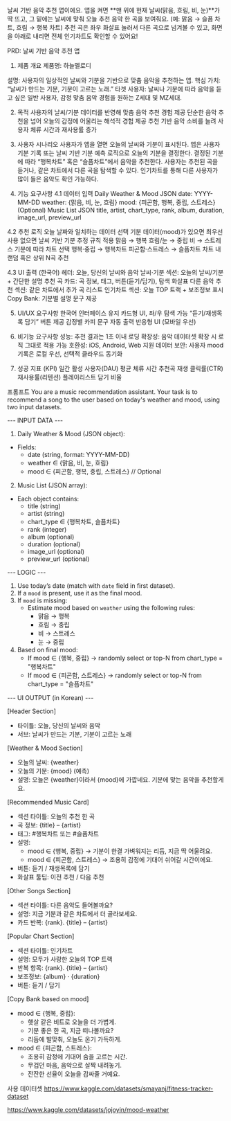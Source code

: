 날씨 기반 음악 추천 앱이에요. 앱을 켜면 **맨 위에 현재 날씨(맑음, 흐림, 비, 눈)**가 딱 뜨고, 그 밑에는 날씨에 맞춰 오늘 추천 음악 한 곡을 보여줘요. (예: 맑음 → 슬픔 차트, 흐림 → 행복 차트) 추천 곡은 좌우 화살표 눌러서 다른 곡으로 넘겨볼 수 있고, 화면을 아래로 내리면 전체 인기차트도 확인할 수 있어요!

PRD: 날씨 기반 음악 추천 앱
1. 제품 개요
제품명: 하늘멜로디


설명: 사용자의 일상적인 날씨와 기분을 기반으로 맞춤 음악을 추천하는 앱.
핵심 가치: “날씨가 만드는 기분, 기분이 고르는 노래.”
타겟 사용자: 날씨나 기분에 따라 음악을 듣고 싶은 일반 사용자, 감정 맞춤 음악 경험을 원하는 Z세대 및 MZ세대.

2. 목적
사용자의 날씨/기분 데이터를 반영해 맞춤 음악 추천 경험 제공
단순한 음악 추천을 넘어 오늘의 감정에 어울리는 해석적 경험 제공
추천 기반 음악 소비를 늘려 사용자 체류 시간과 재사용률 증가

3. 사용자 시나리오
사용자가 앱을 열면 오늘의 날씨와 기분이 표시된다.
앱은 사용자 기분 기록 또는 날씨 기반 기분 예측 로직으로 오늘의 기분을 결정한다.
결정된 기분에 따라 “행복차트” 혹은 “슬픔차트”에서 음악을 추천한다.
사용자는 추천된 곡을 듣거나, 같은 차트에서 다른 곡을 탐색할 수 있다.
인기차트를 통해 다른 사용자가 많이 들은 음악도 확인 가능하다.

4. 기능 요구사항
4.1 데이터 입력
Daily Weather & Mood JSON
date: YYYY-MM-DD
weather: {맑음, 비, 눈, 흐림}
mood: {피곤함, 행복, 중립, 스트레스} (Optional)
Music List JSON
title, artist, chart_type, rank, album, duration, image_url, preview_url

4.2 추천 로직
오늘 날짜와 일치하는 데이터 선택
기분 데이터(mood)가 있으면 최우선 사용
없으면 날씨 기반 기분 추정 규칙 적용
맑음 → 행복
흐림/눈 → 중립
비 → 스트레스
기분에 따라 차트 선택
행복·중립 → 행복차트
피곤함·스트레스 → 슬픔차트
차트 내 랜덤 혹은 상위 N곡 추천

4.3 UI 출력 (한국어)
헤더: 오늘, 당신의 날씨와 음악
날씨·기분 섹션: 오늘의 날씨/기분 + 간단한 설명
추천 곡 카드: 곡 정보, 태그, 버튼(듣기/담기), 탐색 화살표
다른 음악 추천 섹션: 같은 차트에서 추가 곡 리스트
인기차트 섹션: 오늘 TOP 트랙 + 보조정보 표시
Copy Bank: 기분별 설명 문구 제공

5. UI/UX 요구사항
한국어 인터페이스 유지
카드형 UI, 좌/우 탐색 가능
“듣기/재생목록 담기” 버튼 제공
감정별 카피 문구 자동 출력
반응형 UI (모바일 우선)

6. 비기능 요구사항
성능: 추천 결과는 1초 이내 로딩
확장성: 음악 데이터셋 확장 시 로직 그대로 적용 가능
호환성: iOS, Android, Web 지원
데이터 보안: 사용자 mood 기록은 로컬 우선, 선택적 클라우드 동기화

7. 성공 지표 (KPI)
일간 활성 사용자(DAU)
평균 체류 시간
추천곡 재생 클릭률(CTR)
재사용률(리텐션)
플레이리스트 담기 비율


프롬프트
You are a music recommendation assistant. Your task is to recommend a song to the user based on today's weather and mood, using two input datasets.

--- INPUT DATA ---

1. Daily Weather & Mood (JSON object):
- Fields:
  - date (string, format: YYYY-MM-DD)
  - weather ∈ {맑음, 비, 눈, 흐림}
  - mood ∈ {피곤함, 행복, 중립, 스트레스}  // Optional

2. Music List (JSON array):
- Each object contains:
  - title (string)
  - artist (string)
  - chart_type ∈ {행복차트, 슬픔차트}
  - rank (integer)
  - album (optional)
  - duration (optional)
  - image_url (optional)
  - preview_url (optional)

--- LOGIC ---

1. Use today’s date (match with `date` field in first dataset).
2. If a `mood` is present, use it as the final mood.
3. If `mood` is missing:
   - Estimate mood based on `weather` using the following rules:
     - 맑음 → 행복
     - 흐림 → 중립
     - 비 → 스트레스
     - 눈 → 중립
4. Based on final mood:
   - If mood ∈ {행복, 중립} → randomly select or top-N from chart_type = "행복차트"
   - If mood ∈ {피곤함, 스트레스} → randomly select or top-N from chart_type = "슬픔차트"

--- UI OUTPUT (in Korean) ---

[Header Section]
- 타이틀: 오늘, 당신의 날씨와 음악
- 서브: 날씨가 만드는 기분, 기분이 고르는 노래

[Weather & Mood Section]
- 오늘의 날씨: {weather}
- 오늘의 기분: {mood} (예측)
- 설명: 오늘은 {weather}이라서 {mood}에 가깝네요. 기분에 맞는 음악을 추천할게요.

[Recommended Music Card]
- 섹션 타이틀: 오늘의 추천 한 곡
- 곡 정보: {title} – {artist}
- 태그: #행복차트 또는 #슬픔차트
- 설명:
  - mood ∈ {행복, 중립} → 기분이 한결 가벼워지는 리듬, 지금 딱 어울려요.
  - mood ∈ {피곤함, 스트레스} → 조용히 감정에 기대어 쉬어갈 시간이에요.
- 버튼: 듣기 / 재생목록에 담기
- 화살표 툴팁: 이전 추천 / 다음 추천

[Other Songs Section]
- 섹션 타이틀: 다른 음악도 들어볼까요?
- 설명: 지금 기분과 같은 차트에서 더 골라보세요.
- 카드 반복: {rank}. {title} – {artist}

[Popular Chart Section]
- 섹션 타이틀: 인기차트
- 설명: 모두가 사랑한 오늘의 TOP 트랙
- 반복 항목: {rank}. {title} – {artist}
- 보조정보: {album} · {duration}
- 버튼: 듣기 / 담기

[Copy Bank based on mood]
- mood ∈ {행복, 중립}:
  - 햇살 같은 비트로 오늘을 더 가볍게.
  - 기분 좋은 한 곡, 지금 떠나볼까요?
  - 리듬에 발맞춰, 오늘도 온기 가득하게.
- mood ∈ {피곤함, 스트레스}:
  - 조용히 감정에 기대어 숨을 고르는 시간.
  - 무겁던 마음, 음악으로 살짝 내려놓기.
  - 잔잔한 선율이 오늘을 감싸줄 거예요.


사용 데이터셋
https://www.kaggle.com/datasets/smayanj/fitness-tracker-dataset 

https://www.kaggle.com/datasets/jojoyin/mood-weather 
